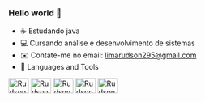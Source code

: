 ### Hello world 👋

- ☕ Estudando java
- 💻 Cursando análise e desenvolvimento de sistemas
- ✉️ Contate-me no email: limarudson295@gmail.com
- 🧰 Languages and Tools
<p align="left">
<img align="center" alt= "Rudson-Java" height="30" width="40" src="https://cdn.jsdelivr.net/gh/devicons/devicon@latest/icons/java/java-original.svg" />
<img align="center" alt= "Rudson-Java" height="30" width="40"<img src="https://cdn.jsdelivr.net/gh/devicons/devicon@latest/icons/spring/spring-original.svg" />
<img align="center" alt= "Rudson-Java" height="30" width="40" src="https://cdn.jsdelivr.net/gh/devicons/devicon@latest/icons/docker/docker-plain.svg" />
<img align="center" alt= "Rudson-Java" height="30" width="40" src="https://cdn.jsdelivr.net/gh/devicons/devicon@latest/icons/mysql/mysql-original-wordmark.svg" />
<img align="center" alt= "Rudson-Java" height="30" width="40"
src="https://cdn.jsdelivr.net/gh/devicons/devicon@latest/icons/mongodb/mongodb-original-wordmark.svg" />
          

</p>
          
